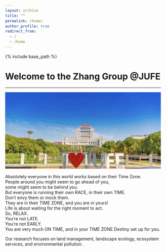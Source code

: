 ```yaml
---
layout: archive
title: ""
permalink: /home/
author_profile: true
redirect_from:
  - /
  - /home
---
```



{% include base_path %}

# Welcome to the Zhang Group @JUFE
---
<img src='/images/gallery/JUFE.jpg'> 

Absolutely everyone in this world works based on their Time Zone.  
People around you might seem to go ahead of you,  
some might seem to be behind you.  
But everyone is running their own RACE, in their own TIME.  
Don’t envy them or mock them.  
They are in their TIME ZONE, and you are in yours!  
Life is about waiting for the right moment to act.  
So, RELAX.  
You’re not LATE.  
You’re not EARLY.  
You are very much ON TIME, and in your TIME ZONE Destiny set up for you.  

Our research focuses on land management, landscape ecology, ecosystem services, and environmental pollution.
